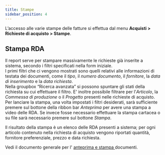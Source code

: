```yaml
---
title: Stampe
sidebar_position: 4
---
```


L’accesso alle varie stampe delle fatture si effettua dal menu **Acquisti > Richieste di acquisto > Stampe**. 

## Stampa RDA

Il report serve per stampare massivamente le richieste già inserite a sistema, secondo i filtri specificati nella form iniziale.    
I primi filtri che ci vengono mostrati sono quelli relativi alle informazioni di testata dei documenti, come il *tipo*, il *numero documento*, il *fornitore*, la *data di inserimento* e la *data richiesta*.    
Nella groupbox “Ricerca avanzata” si possono spuntare gli stati della richiesta su cui effettuare il filtro.
E' inoltre possibile filtrare per l'*Articolo*, la *Commessa di produzione* o il *Progetto* presenti nelle richieste di acquisto.    
Per lanciare la stampa, una volta impostati i filtri desiderati, sarà sufficiente premere sul bottone della ribbon bar *Anteprima* per avere una stampa a video delle RDA. Se invece fosse necessario effettuare la stampa cartacea o su file sarà necessario premere sul bottone *Stampa*.

Il risultato della stampa è un elenco delle RDA presenti a sistema; per ogni articolo contenuto nella richiesta di acquisto vengono riportati quantità, fornitore preferenziale, prezzo e data richiesta.

Vedi il documento generale per l' [anteprima e stampa ](/docs/guide/common/operations-with-data/reports) documenti.